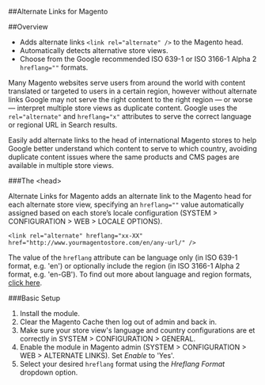##Alternate Links for Magento

##Overview

* Adds alternate links `<link rel="alternate" />` to the Magento head.
* Automatically detects alternative store views.
* Choose from the Google recommended ISO 639-1 or ISO 3166-1 Alpha 2 `hreflang=""` formats.

Many Magento websites serve users from around the world with content translated or targeted to users in a certain region, however without alternate links Google may not serve the right content to the right region &mdash; or worse &mdash; interpret multiple store views as duplicate content. Google uses the `rel="alternate"` and  `hreflang="x"` attributes to serve the correct language or regional URL in Search results.

Easily add alternate links to the head of international Magento stores to help Google better understand which content to serve to which country, avoiding duplicate content issues where the same products and CMS pages are available in multiple store views.

###The &lt;head&gt;

Alternate Links for Magento adds an alternate link to the Magento head for each alternate store view, specifying an `hreflang=""` value automatically assigned based on each store&rsquo;s locale configuration (SYSTEM > CONFIGURATION > WEB > LOCALE OPTIONS).

    <link rel="alternate" hreflang="xx-XX" href="http://www.yourmagentostore.com/en/any-url/" />

The value of the `hreflang` attribute can be language only (in ISO 639-1 format, e.g. 'en') or optionally include the region (in ISO 3166-1 Alpha 2 format, e.g. 'en-GB'). To find out more about language and region formats, [click here](https://support.google.com/webmasters/answer/189077?hl=en).

###Basic Setup

1. Install the module.
2. Clear the Magento Cache then log out of admin and back in.
3. Make sure your store view's language and country configurations are et correctly in SYSTEM > CONFIGURATION > GENERAL.
4. Enable the module in Magento admin (SYSTEM > CONFIGURATION > WEB > ALTERNATE LINKS). Set *Enable* to 'Yes'.
5. Select your desired `hreflang` format using the *Hreflang Format* dropdown option.